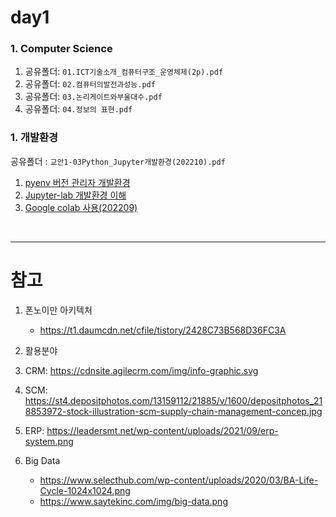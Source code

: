 # day1

### 1. Computer Science

  1. 공유폴더: `01.ICT기술소개_컴퓨터구조_운영체제(2p).pdf`
  1. 공유폴더: `02.컴퓨터의발전과성능.pdf`
  2. 공유폴더: `03.논리게이트와부울대수.pdf`
  3. 공유폴더: `04.정보의 표현.pdf`


### 1. 개발환경

공유폴더 : `교안1-03Python_Jupyter개발환경(202210).pdf`

  1. [pyenv 버전 관리자 개발환경](https://gist.github.com/qkboo/f4017234490e1f3fb7326c3b5dfebf40)
  1. [Jupyter-lab 개발환경 이해](https://gist.github.com/qkboo/8f10b26dba2155e4eca5d50de37db0ec)
  1. [Google colab 사용(202209)](https://gist.github.com/qkboo/61ed5bb4bac2b24535a3fb5b220d33ff)


<br>

---

# 참고
1. 폰노이만 아키텍처
    - https://t1.daumcdn.net/cfile/tistory/2428C73B568D36FC3A
 
2. 활용분야
  1. CRM: https://cdnsite.agilecrm.com/img/info-graphic.svg
  2. SCM: https://st4.depositphotos.com/13159112/21885/v/1600/depositphotos_218853972-stock-illustration-scm-supply-chain-management-concep.jpg
  3. ERP: https://leadersmt.net/wp-content/uploads/2021/09/erp-system.png
  4. Big Data
      - https://www.selecthub.com/wp-content/uploads/2020/03/BA-Life-Cycle-1024x1024.png
      - https://www.saytekinc.com/img/big-data.png

